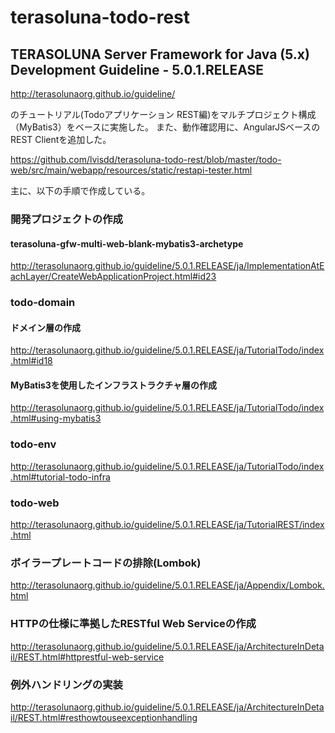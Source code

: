 # terasoluna-todo-rest
## TERASOLUNA Server Framework for Java (5.x) Development Guideline - 5.0.1.RELEASE

http://terasolunaorg.github.io/guideline/

のチュートリアル(Todoアプリケーション REST編)をマルチプロジェクト構成（MyBatis3）をベースに実施した。
また、動作確認用に、AngularJSベースのREST Clientを追加した。

https://github.com/lvisdd/terasoluna-todo-rest/blob/master/todo-web/src/main/webapp/resources/static/restapi-tester.html

主に、以下の手順で作成している。

### 開発プロジェクトの作成
#### terasoluna-gfw-multi-web-blank-mybatis3-archetype
http://terasolunaorg.github.io/guideline/5.0.1.RELEASE/ja/ImplementationAtEachLayer/CreateWebApplicationProject.html#id23

### todo-domain
#### ドメイン層の作成
http://terasolunaorg.github.io/guideline/5.0.1.RELEASE/ja/TutorialTodo/index.html#id18

#### MyBatis3を使用したインフラストラクチャ層の作成
http://terasolunaorg.github.io/guideline/5.0.1.RELEASE/ja/TutorialTodo/index.html#using-mybatis3

### todo-env
http://terasolunaorg.github.io/guideline/5.0.1.RELEASE/ja/TutorialTodo/index.html#tutorial-todo-infra

### todo-web
http://terasolunaorg.github.io/guideline/5.0.1.RELEASE/ja/TutorialREST/index.html

### ボイラープレートコードの排除(Lombok)
http://terasolunaorg.github.io/guideline/5.0.1.RELEASE/ja/Appendix/Lombok.html

### HTTPの仕様に準拠したRESTful Web Serviceの作成
http://terasolunaorg.github.io/guideline/5.0.1.RELEASE/ja/ArchitectureInDetail/REST.html#httprestful-web-service

### 例外ハンドリングの実装
http://terasolunaorg.github.io/guideline/5.0.1.RELEASE/ja/ArchitectureInDetail/REST.html#resthowtouseexceptionhandling
